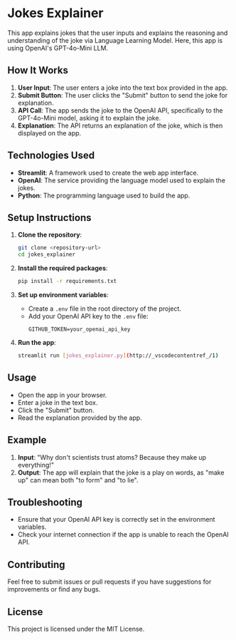 # Jokes Explainer

This app explains jokes that the user inputs and explains the reasoning and understanding of the joke via Language Learning Model. Here, this app is using OpenAI's GPT-4o-Mini LLM.

## How It Works

1. **User Input**: The user enters a joke into the text box provided in the app.
2. **Submit Button**: The user clicks the "Submit" button to send the joke for explanation.
3. **API Call**: The app sends the joke to the OpenAI API, specifically to the GPT-4o-Mini model, asking it to explain the joke.
4. **Explanation**: The API returns an explanation of the joke, which is then displayed on the app.

## Technologies Used

- **Streamlit**: A framework used to create the web app interface.
- **OpenAI**: The service providing the language model used to explain the jokes.
- **Python**: The programming language used to build the app.

## Setup Instructions

1. **Clone the repository**:
    ```sh
    git clone <repository-url>
    cd jokes_explainer
    ```

2. **Install the required packages**:
    ```sh
    pip install -r requirements.txt
    ```

3. **Set up environment variables**:
    - Create a `.env` file in the root directory of the project.
    - Add your OpenAI API key to the `.env` file:
        ```
        GITHUB_TOKEN=your_openai_api_key
        ```

4. **Run the app**:
    ```sh
    streamlit run [jokes_explainer.py](http://_vscodecontentref_/1)
    ```

## Usage

- Open the app in your browser.
- Enter a joke in the text box.
- Click the "Submit" button.
- Read the explanation provided by the app.

## Example

1. **Input**: "Why don't scientists trust atoms? Because they make up everything!"
2. **Output**: The app will explain that the joke is a play on words, as "make up" can mean both "to form" and "to lie".

## Troubleshooting

- Ensure that your OpenAI API key is correctly set in the environment variables.
- Check your internet connection if the app is unable to reach the OpenAI API.

## Contributing

Feel free to submit issues or pull requests if you have suggestions for improvements or find any bugs.

## License

This project is licensed under the MIT License.

